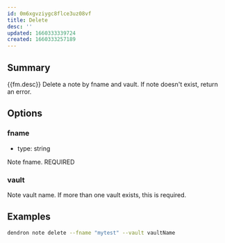 ```yaml
---
id: 0m6xgvziygc8flce3uz08vf
title: Delete
desc: ''
updated: 1660333339724
created: 1660333257189
---
```

## Summary

{{fm.desc}}
Delete a note by fname and vault. If note doesn't exist, return an error.

## Options

### fname
- type: string

Note fname. REQUIRED

### vault

Note vault name. If more than one vault exists, this is required.

## Examples

```bash
dendron note delete --fname "mytest" --vault vaultName
```